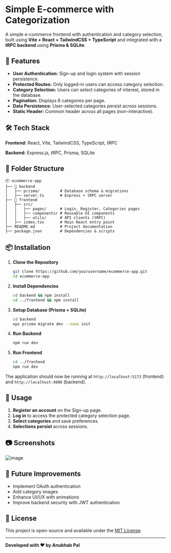 # Simple E-commerce with Categorization

A simple e-commerce frontend with authentication and category selection, built using **Vite + React + TailwindCSS + TypeScript** and integrated with a **tRPC backend** using **Prisma & SQLite**.

## 🚀 Features
- **User Authentication:** Sign-up and login system with session persistence.
- **Protected Routes:** Only logged-in users can access category selection.
- **Category Selection:** Users can select categories of interest, stored in the database.
- **Pagination:** Displays 6 categories per page.
- **Data Persistence:** User-selected categories persist across sessions.
- **Static Header:** Common header across all pages (non-interactive).

## 🛠 Tech Stack
**Frontend:** React, Vite, TailwindCSS, TypeScript, tRPC

**Backend:** Express.js, tRPC, Prisma, SQLite

## 📂 Folder Structure
```
📦 ecommerce-app
├── 📂 backend
│   ├── prisma/         # Database schema & migrations
│   ├── server.ts       # Express + tRPC server
├── 📂 frontend
│   ├── src/
│   │   ├── pages/      # Login, Register, Categories pages
│   │   ├── components/ # Reusable UI components
│   │   ├── utils/      # API clients (tRPC)
│   ├── index.tsx       # Main React entry point
├── README.md           # Project documentation
├── package.json        # Dependencies & scripts
```

## 📦 Installation
1. **Clone the Repository**
   ```sh
   git clone https://github.com/yourusername/ecommerce-app.git
   cd ecommerce-app
   ```

2. **Install Dependencies**
   ```sh
   cd backend && npm install
   cd ../frontend && npm install
   ```

3. **Setup Database (Prisma + SQLite)**
   ```sh
   cd backend
   npx prisma migrate dev --name init
   ```

4. **Run Backend**
   ```sh
   npm run dev
   ```

5. **Run Frontend**
   ```sh
   cd ../frontend
   npm run dev
   ```

The application should now be running at `http://localhost:5173` (frontend) and `http://localhost:4000` (backend).

## 🚀 Usage
1. **Register an account** on the Sign-up page.
2. **Log in** to access the protected category selection page.
3. **Select categories** and save preferences.
4. **Selections persist** across sessions.

## 📷 Screenshots
![image](https://github.com/user-attachments/assets/560a4704-8e4c-44ea-bc77-f69be52cccf6)


## 📝 Future Improvements
- Implement OAuth authentication
- Add category images
- Enhance UI/UX with animations
- Improve backend security with JWT authentication

## 📜 License
This project is open-source and available under the [MIT License](LICENSE).

---
**Developed with ❤️ by Anubhab Pal**

